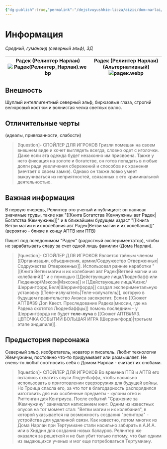 ```yaml
---
{"dg-publish":true,"permalink":"/dejstvuyushhie-licza/aizis/dom-narlai/radek/","dgPassFrontmatter":true}
---
```


# Информация

*Средний, гуманоид (северный эльф), ЗД*

| Радек (Релинтер Нарлаи)<br>![Радек(Релинтер_Нарлаи).webp](/img/user/%D0%A0%D0%B0%D0%B4%D0%B5%D0%BA(%D0%A0%D0%B5%D0%BB%D0%B8%D0%BD%D1%82%D0%B5%D1%80_%D0%9D%D0%B0%D1%80%D0%BB%D0%B0%D0%B8).webp) | Радек (Релинтер Нарлаи) (Альтернативный)<br>![радек.webp](/img/user/%D1%80%D0%B0%D0%B4%D0%B5%D0%BA.webp) |
| ----------------------------------------------------------- | ---------------------------------------------------------- |
## Внешность
Щуплый интеллигентный северный эльф, бирюзовые глаза, строгий велюровый костюм и волнистая челка светлых волос.

## Отличительные черты
(идеалы, привязанности, слабости)
> [!question]- СПОЙЛЕР ДЛЯ ИГРОКОВ
> Гризли помешан на своем внешнем виде и хочет выглядеть всегда, словно одет с иголочки. Даже если эта одежда будет незаконно им присвоена.
> Также у него фиксация на золоте и богатстве, он готов попадать в любые долги ради увеличения сбережений и способов их хранения (мечтает о своем замке). Однако он также ловко умеет выкручиваться из неприятностей, связанных с его криминальной деятельностью. 

## Важная информация
В первую очередь, Релинтер это ученый и публицист: он написал значимые труды, такие как "[[Книга Богатства Жемчужины авт Радек\|Богатства Жемчужины]]" и в ближайшем будущем издаст "[[Книга Ветви магии и их колебания авт Радек\|Ветви магии и их колебания]]" (вероятно - ближе к концу АПТВ или ПТВ)

Пишет под псевдонимом "Радек" (радостный экспериментатор), чтобы не зарабатывать славу за счет одной лишь фамилии (Дома Нарлаи).

> [!question]- СПОЙЛЕР ДЛЯ ИГРОКОВ
> Является тайным членом [[Организации, объединения, армии/Содружество Отверженных\|Содружества Отверженных]]. Использовал ранние наработки "[[Книга Ветви магии и их колебания авт Радек\|Ветвей магии и их колебаний]]" и с помощью [[Действующие лица/Люденбафф или Люденкор/Мэксон\|Мэксона]] и [[Действующие лица/Аизис/Шеррингфорд Белл\|Шеррингфорда]] создал экспериментальную установку [[Теле-излучатель\|Теле-излучатель]], которую в будущем правительство Аизиса засекретит.
> Если в [[Сюжет АПТВ#39 Доп Квест. Преследование Радека\|миссии, где на Радека охотятся Люденбаффцы]] помочь последним - у Шеррингфорда не будет **теле-луча** в [[Сюжет АПТВ#№3. ЦЕПОЧКА СОБЫТИЙ БОЛЬШАЯ ИГРА (Шеррингфорд)\|третьем этапе эндшпиля]].

## Предыстория персонажа
Северный эльф, изобретатель, новатор и писатель. Любит технологии Жемчужины, постоянно что-то придумывает или размышляет. Не очень-то любит соотносить себя с Домом Нарлаи - считает их снобами. 

> [!question]- СПОЙЛЕР ДЛЯ ИГРОКОВ
> Во времена ПТВ и АПТВ его пытались схватить слуги Люденбаффа, чтобы насильно использовать в приготовлении сверхоружия для будущей войны. Но Троица спасла его, за что тот в благодарность распорядился изготовить для них особенные предметы - кулоны огня и Риттенган для Кентриуса. 
> После событий "Сражение за Жемчужину" занимался написанием книг. Одним из известных опусов на тот момент стал: "Ветви магии и их колебания", в которой указывается на возможность создания "репитэра" - устройства для удаленной связи. Как известно, потом многих из Дома Нарлаи при Тертумиане стали насильно забирать в А.И.А. или в Хиддин для создания новых балауров. Релинтер же оказался за решеткой и не был убит только потому, что был одним из выдающихся ученых и мог еще потребоваться Тертумиану.